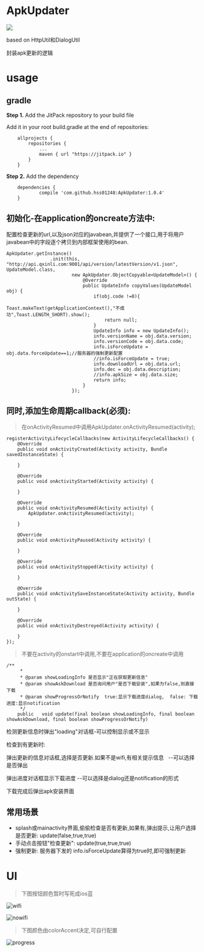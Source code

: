 # ApkUpdater
[![](https://jitpack.io/v/hss01248/ApkUpdater.svg)](https://jitpack.io/#hss01248/ApkUpdater)

based on HttpUtil和DialogUtil

封装apk更新的逻辑



# usage

## gradle

**Step 1.** Add the JitPack repository to your build file

Add it in your root build.gradle at the end of repositories:

```
    allprojects {
        repositories {
            ...
            maven { url "https://jitpack.io" }
        }
    }
```

**Step 2.** Add the dependency

```
    dependencies {
            compile 'com.github.hss01248:ApkUpdater:1.0.4'
    }
```



## 初始化-在application的oncreate方法中:

配置检查更新的url,以及json对应的javabean,并提供了一个接口,用于将用户javabean中的字段逐个拷贝到内部框架使用的bean.

```
ApkUpdater.getInstance()
                .init(this, "http://api.qxinli.com:9001/api/version/latestVersion/v1.json", UpdateModel.class,
                        new ApkUpdater.ObjectCopyable<UpdateModel>() {
                            @Override
                            public UpdateInfo copyValues(UpdateModel obj) {
                                if(obj.code !=0){
                                    Toast.makeText(getApplicationContext(),"不成功",Toast.LENGTH_SHORT).show();
                                    return null;
                                }
                                UpdateInfo info = new UpdateInfo();
                                info.versionName = obj.data.version;
                                info.versionCode = obj.data.code;
                                info.isForceUpdate = obj.data.forceUpdate==1;//服务器的强制更新配置
                                //info.isForceUpdate = true;
                                info.downloadUrl = obj.data.url;
                                info.dec = obj.data.description;
                                //info.apkSize = obj.data.size;
                                return info;
                            }
                        });
```

## 同时,添加生命周期callback(必须):

> 在onActivityResumed中调用ApkUpdater.onActivityResumed(activity);

```
registerActivityLifecycleCallbacks(new ActivityLifecycleCallbacks() {
    @Override
    public void onActivityCreated(Activity activity, Bundle savedInstanceState) {

    }

    @Override
    public void onActivityStarted(Activity activity) {

    }

    @Override
    public void onActivityResumed(Activity activity) {
        ApkUpdater.onActivityResumed(activity);

    }

    @Override
    public void onActivityPaused(Activity activity) {

    }

    @Override
    public void onActivityStopped(Activity activity) {

    }

    @Override
    public void onActivitySaveInstanceState(Activity activity, Bundle outState) {

    }

    @Override
    public void onActivityDestroyed(Activity activity) {

    }
});
```





> 不要在activity的onstart中调用,不要在application的oncreate中调用

```
/**
     *
     * @param showLoadingInfo 是否显示"正在获取更新信息"
     * @param showAskDownload 是否询问用户"是否下载安装",如果为false,则直接下载
     * @param showProgressOrNotify  true:显示下载进度dialog,  false: 下载进度:显示notification
     */
    public   void update(final boolean showLoadingInfo, final boolean showAskDownload, final boolean showProgressOrNotify)
```

检测更新信息时弹出"loading"对话框-可以控制显示或不显示

检查到有更新时:

弹出更新的信息对话框,选择是否更新.如果不是wifi,有相关提示信息   --可以选择是否弹出

弹出进度对话框显示下载进度 --可以选择是dialog还是notification的形式

下载完成后弹出apk安装界面

## 常用场景
* splash或mainactivity界面,偷偷检查是否有更新,如果有,弹出提示,让用户选择是否更新:
  update(false,true,true)
* 手动点击按钮"检查更新": update(true,true,true)
* 强制更新: 服务器下发的 info.isForceUpdate算得为true时,即可强制更新







# UI

> 下图按钮颜色暂时写死成ios蓝

 ![wifi](img/wifi.jpg)

 ![nowifi](img/nowifi.jpg)

> 下图颜色由colorAccent决定,可自行配置

  ![progress](img/progress.jpg)
